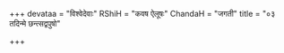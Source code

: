 +++
devataa = "विश्वेदेवाः"
RShiH = "कवष ऐलूषः"
ChandaH = "जगती"
title = "०३ तदिन्मे छन्त्सद्वपुषो"

+++
